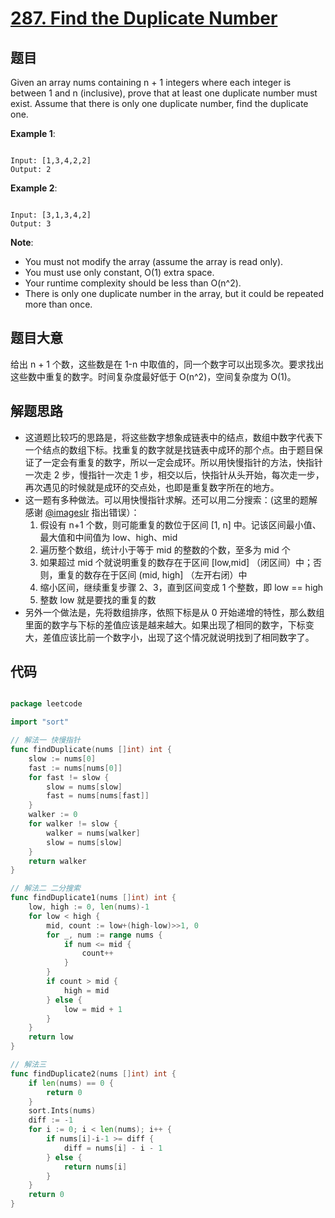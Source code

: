 # [287. Find the Duplicate Number](https://leetcode.com/problems/find-the-duplicate-number/)

## 题目

Given an array nums containing n + 1 integers where each integer is between 1 and n (inclusive), prove that at least one duplicate number must exist. Assume that there is only one duplicate number, find the duplicate one.

**Example 1**:

```

Input: [1,3,4,2,2]
Output: 2

```

**Example 2**:

```

Input: [3,1,3,4,2]
Output: 3

```

**Note**:  

- You must not modify the array (assume the array is read only).
- You must use only constant, O(1) extra space.
- Your runtime complexity should be less than O(n^2).
- There is only one duplicate number in the array, but it could be repeated more than once.

## 题目大意

给出 n + 1 个数，这些数是在 1-n 中取值的，同一个数字可以出现多次。要求找出这些数中重复的数字。时间复杂度最好低于 O(n^2)，空间复杂度为 O(1)。

## 解题思路

- 这道题比较巧的思路是，将这些数字想象成链表中的结点，数组中数字代表下一个结点的数组下标。找重复的数字就是找链表中成环的那个点。由于题目保证了一定会有重复的数字，所以一定会成环。所以用快慢指针的方法，快指针一次走 2 步，慢指针一次走 1 步，相交以后，快指针从头开始，每次走一步，再次遇见的时候就是成环的交点处，也即是重复数字所在的地方。
- 这一题有多种做法。可以用快慢指针求解。还可以用二分搜索：(这里的题解感谢 [@imageslr](https://github.com/imageslr) 指出错误）：
	1. 假设有 n+1 个数，则可能重复的数位于区间 [1, n] 中。记该区间最小值、最大值和中间值为 low、high、mid
	2. 遍历整个数组，统计小于等于 mid 的整数的个数，至多为 mid 个
	3. 如果超过 mid 个就说明重复的数存在于区间 [low,mid] （闭区间）中；否则，重复的数存在于区间 (mid, high] （左开右闭）中
	4. 缩小区间，继续重复步骤 2、3，直到区间变成 1 个整数，即 low == high
	5. 整数 low 就是要找的重复的数
- 另外一个做法是，先将数组排序，依照下标是从 0 开始递增的特性，那么数组里面的数字与下标的差值应该是越来越大。如果出现了相同的数字，下标变大，差值应该比前一个数字小，出现了这个情况就说明找到了相同数字了。

## 代码

```go

package leetcode

import "sort"

// 解法一 快慢指针
func findDuplicate(nums []int) int {
	slow := nums[0]
	fast := nums[nums[0]]
	for fast != slow {
		slow = nums[slow]
		fast = nums[nums[fast]]
	}
	walker := 0
	for walker != slow {
		walker = nums[walker]
		slow = nums[slow]
	}
	return walker
}

// 解法二 二分搜索
func findDuplicate1(nums []int) int {
	low, high := 0, len(nums)-1
	for low < high {
		mid, count := low+(high-low)>>1, 0
		for _, num := range nums {
			if num <= mid {
				count++
			}
		}
		if count > mid {
			high = mid
		} else {
			low = mid + 1
		}
	}
	return low
}

// 解法三
func findDuplicate2(nums []int) int {
	if len(nums) == 0 {
		return 0
	}
	sort.Ints(nums)
	diff := -1
	for i := 0; i < len(nums); i++ {
		if nums[i]-i-1 >= diff {
			diff = nums[i] - i - 1
		} else {
			return nums[i]
		}
	}
	return 0
}

```